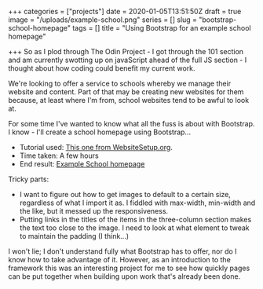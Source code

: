 +++
categories = ["projects"]
date = 2020-01-05T13:51:50Z
draft = true
image = "/uploads/example-school.png"
series = []
slug = "bootstrap-school-homepage"
tags = []
title = "Using Bootstrap for an example school homepage"

+++
So as I plod through The Odin Project - I got through the 101 section and am currently swotting up on javaScript ahead of the full JS section - I thought about how coding could benefit my current work.

We're looking to offer a service to schools whereby we manage their website and content. Part of that may be creating new websites for them because, at least where I'm from, school websites tend to be awful to look at.

For some time I've wanted to know what all the fuss is about with Bootstrap. I know - I'll create a school homepage using Bootstrap...

* Tutorial used: [This one from WebsiteSetup.org](https://websitesetup.org/bootstrap-tutorial-for-beginners/#1).
* Time taken: A few hours
* End result: [Example School homepage](https://canicodenow.github.io/example-school/)

Tricky parts:

* I want to figure out how to get images to default to a certain size, regardless of what I import it as. I fiddled with max-width, min-width and the like, but it messed up the responsiveness.
* Putting links in the titles of the items in the three-column section makes the text too close to the image. I need to look at what element to tweak to  maintain the padding (I think...)

I won't lie; I don't understand fully what Bootstrap has to offer, nor do I know how to take advantage of it. However, as an introduction to the framework this was an interesting project for me to see how quickly pages can be put together when building upon work that's already been done.